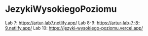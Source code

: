 # JezykiWysokiegoPoziomu
Lab 7: https://artur-lab7.netlify.app/
Lab 8-9: https://artur-lab-7-8-9.netlify.app/
Lab 10: https://jezyki-wysokiego-poziomu.vercel.app/
